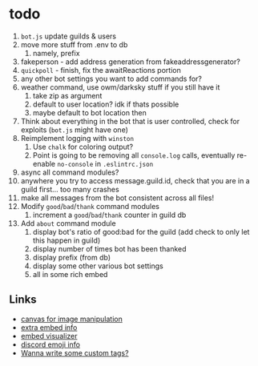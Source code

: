 # todo

1. `bot.js` update guilds & users
2. move more stuff from .env to db
   1. namely, prefix
3. fakeperson - add address generation from fakeaddressgenerator?
4. `quickpoll` - finish, fix the awaitReactions portion
5. any other bot settings you want to add commands for?
6. weather command, use owm/darksky stuff if you still have it
   1. take zip as argument
   2. default to user location? idk if thats possible
   3. maybe default to bot location then
7. Think about everything in the bot that is user controlled, check for exploits (`bot.js` might have one)
8. Reimplement logging with `winston`
    1. Use `chalk` for coloring output?
    2. Point is going to be removing all `console.log` calls, eventually re-enable `no-console` in `.eslintrc.json`
9. async all command modules?
10. anywhere you try to access message.guild.id, check that you are in a guild first... too many crashes
11. make all messages from the bot consistent across all files!
12. Modify `good`/`bad`/`thank` command modules
    1. increment a `good`/`bad`/`thank` counter in guild db
13. Add `about` command module
    1. display bot's ratio of good:bad for the guild (add check to only let this happen in guild)
    2. display number of times bot has been thanked
    3. display prefix (from db)
    4. display some other various bot settings
    5. all in some rich embed

## Links

- [canvas for image manipulation](https://discordjs.guide/popular-topics/canvas.html#setting-up-canvas)
- [extra embed info](https://discordjs.guide/popular-topics/embeds.html#embed-preview)
- [embed visualizer](https://leovoel.github.io/embed-visualizer/)
- [discord emoji info](https://github.com/AnIdiotsGuide/discordjs-bot-guide/blob/master/coding-guides/using-emojis.md)
- [Wanna write some custom tags?](https://developer.mozilla.org/en-US/docs/Web/JavaScript/Reference/Template_literals#Tagged_templates)
